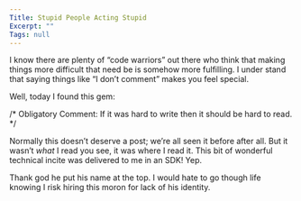 ```yaml
---
Title: Stupid People Acting Stupid
Excerpt: ""
Tags: null
---
```

<div class="Section1"> I know there are plenty of &ldquo;code warriors&rdquo; out there who think that making things more difficult that need be is somehow more fulfilling. I under stand that saying things like &ldquo;I don&rsquo;t comment&rdquo; makes you feel special.
  
 Well, today I found this gem:
  
 /* Obligatory Comment: If it was hard to write then it should be hard to read. */
  
 Normally this doesn&rsquo;t deserve a post; we&rsquo;re all seen it before after all. But it wasn&rsquo;t <i>what</i> I read you see, it was where I read it. This bit of wonderful technical incite was delivered to me in an SDK! Yep.
  
 Thank god he put his name at the top. I would hate to go though life knowing I risk hiring this moron for lack of his identity.
</div>